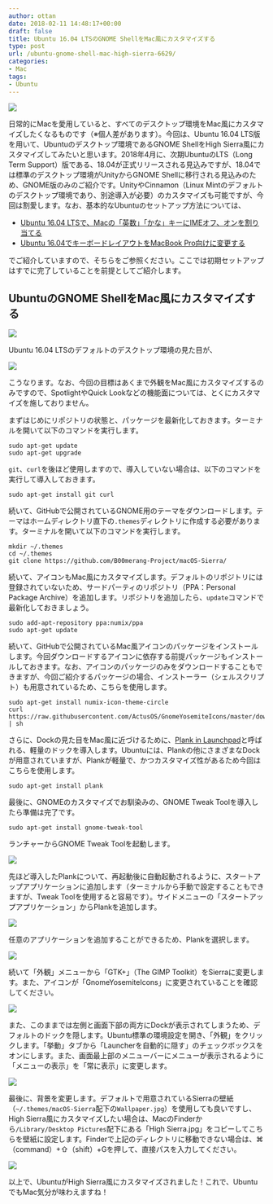 ```yaml
---
author: ottan
date: 2018-02-11 14:48:17+00:00
draft: false
title: Ubuntu 16.04 LTSのGNOME ShellをMac風にカスタマイズする
type: post
url: /ubuntu-gnome-shell-mac-high-sierra-6629/
categories:
- Mac
tags:
- Ubuntu
---
```


![](/images/2018/02/180210-5a7edd08336c5.jpg)






日常的にMacを愛用していると、すべてのデスクトップ環境をMac風にカスタマイズしたくなるものです（※個人差があります）。今回は、Ubuntu 16.04 LTS版を用いて、Ubuntuのデスクトップ環境であるGNOME ShellをHigh Sierra風にカスタマイズしてみたいと思います。2018年4月に、次期UbuntuのLTS（Long Term Support）版である、18.04が正式リリースされる見込みですが、18.04では標準のデスクトップ環境がUnityからGNOME Shellに移行される見込みのため、GNOME版のみのご紹介です。UnityやCinnamon（Linux Mintのデフォルトのデスクトップ環境であり、別途導入が必要）のカスタマイズも可能ですが、今回は割愛します。なお、基本的なUbuntuのセットアップ方法については、






  * [Ubuntu 16.04 LTSで、Macの「英数」「かな」キーにIMEオフ、オンを割り当てる](/ubuntu-16-04-ime-on-off-4913/)
  * [Ubuntu 16.04でキーボードレイアウトをMacBook Pro向けに変更する](/ubuntu-keyboard-layout-mac-6095/)




でご紹介していますので、そちらをご参照ください。ここでは初期セットアップはすでに完了していることを前提としてご紹介します。





## UbuntuのGNOME ShellをMac風にカスタマイズする





![](/images/2018/02/180211-5a805091460b7.jpg)






Ubuntu 16.04 LTSのデフォルトのデスクトップ環境の見た目が、





![](/images/2018/02/180211-5a8050e92599b.jpg)






こうなります。なお、今回の目標はあくまで外観をMac風にカスタマイズするのみですので、SpotlightやQuick Lookなどの機能面については、とくにカスタマイズを施しておりません。





まずはじめにリポジトリの状態と、パッケージを最新化しておきます。ターミナルを開いて以下のコマンドを実行します。




    
    sudo apt-get update
    sudo apt-get upgrade





`git`、`curl`を後ほど使用しますので、導入していない場合は、以下のコマンドを実行して導入しておきます。




    
    sudo apt-get install git curl





続いて、GitHubで公開されているGNOME用のテーマをダウンロードします。テーマはホームディレクトリ直下の`.themes`ディレクトリに作成する必要があります。ターミナルを開いて以下のコマンドを実行します。




    
    mkdir ~/.themes
    cd ~/.themes
    git clone https://github.com/B00merang-Project/macOS-Sierra/





続いて、アイコンもMac風にカスタマイズします。デフォルトのリポジトリには登録されていないため、サードパーティのリポジトリ（PPA：Personal Package Archive）を追加します。リポジトリを追加したら、`update`コマンドで最新化しておきましょう。




    
    sudo add-apt-repository ppa:numix/ppa
    sudo apt-get update





続いて、GitHubで公開されているMac風アイコンのパッケージをインストールします。今回ダウンロードするアイコンに依存する前提パッケージもインストールしておきます。なお、アイコンのパッケージのみをダウンロードすることもできますが、今回ご紹介するパッケージの場合、インストーラー（シェルスクリプト）も用意されているため、こちらを使用します。




    
    sudo apt-get install numix-icon-theme-circle
    curl https://raw.githubusercontent.com/ActusOS/GnomeYosemiteIcons/master/download_from_github.sh | sh





さらに、Dockの見た目をMac風に近づけるために、[Plank in Launchpad](https://launchpad.net/plank)と呼ばれる、軽量のドックを導入します。Ubuntuには、Plankの他にさまざまなDockが用意されていますが、Plankが軽量で、かつカスタマイズ性があるため今回はこちらを使用します。




    
    sudo apt-get install plank





最後に、GNOMEのカスタマイズでお馴染みの、GNOME Tweak Toolを導入したら準備は完了です。




    
    sudo apt-get install gnome-tweak-tool





ランチャーからGNOME Tweak Toolを起動します。





![](/images/2018/02/180211-5a8050f6999bf.png)






先ほど導入したPlankについて、再起動後に自動起動されるように、スタートアップアプリケーションに追加します（ターミナルから手動で設定することもできますが、Tweak Toolを使用すると容易です）。サイドメニューの「スタートアップアプリケーション」からPlankを追加します。





![](/images/2018/02/180211-5a8050feb8657.png)






任意のアプリケーションを追加することができるため、Plankを選択します。





![](/images/2018/02/180211-5a8051077548d.png)






続いて「外観」メニューから「GTK+」（The GIMP Toolkit）をSierraに変更します。また、アイコンが「GnomeYosemiteIcons」に変更されていることを確認してください。





![](/images/2018/02/180211-5a8055b522924.png)






また、このままでは左側と画面下部の両方にDockが表示されてしまうため、デフォルトのドックを隠します。Ubuntu標準の環境設定を開き、「外観」をクリックします。「挙動」タブから「Launcherを自動的に隠す」のチェックボックスをオンにします。また、画面最上部のメニューバーにメニューが表示されるように「メニューの表示」を「常に表示」に変更します。





![](/images/2018/02/180211-5a8051123d2a8.png)






最後に、背景を変更します。デフォルトで用意されているSierraの壁紙（`~/.themes/macOS-Sierra`配下の`Wallpaper.jpg`）を使用しても良いですし、High Sierra風にカスタマイズしたい場合は、MacのFinderから`/Library/Desktop Pictures`配下にある「High Sierra.jpg」をコピーしてこちらを壁紙に設定します。Finderで上記のディレクトリに移動できない場合は、⌘（command）+⇧（shift）+Gを押して、直接パスを入力してください。





![](/images/2018/02/180211-5a8050e92599b.jpg)






以上で、UbuntuがHigh Sierra風にカスタマイズされました！これで、UbuntuでもMac気分が味わえますね！
